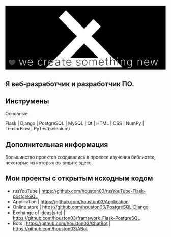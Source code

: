 ![Header](https://github.com/houston03/houston03/blob/main/assets/fir.jpg)

## Я веб-разработчик и разработчик ПО.

## Инструмены 
Основные:

Flask | Django | PostgreSQL | MySQL | Qt | HTML | CSS | NumPy | TensorFlow | PyTest(selenium)

## Дополнительная информация

Большинство проектов создавались 
в проессе изучения библиотек, некоторые из 
которых вы видите здесь.

## Мои проекты с открытым исходным кодом

- rusYouTube | https://github.com/houston03/rusYouTube-Flask-postgreSQL
- Application | https://github.com/houston03/Application
- Online store | https://github.com/houston03/PostgreSQL-Django
- Exchange of ideas(site) | https://github.com/houston03/framework_Flask-PostgreSQL
- Bots | https://github.com/houston03/ChatBot | https://github.com/houston03/ABot



